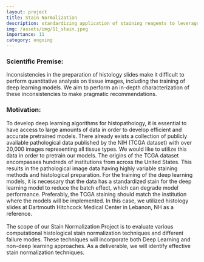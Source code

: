 ```yaml
---
layout: project
title: Stain Normalization
description: standardizing application of staining reagents to leverage external data
img: /assets/img/11_stain.jpeg
importance: 11
category: ongoing
---
```

<h3 class="mt-2 text-3l leading-8 font-extrabold tracking-tight text-gray-900 sm:text-4l">
Scientific Premise:
</h3>
Inconsistencies in the preparation of histology slides make it difficult to perform quantitative analysis on tissue images, including the training of deep learning models. We aim to perform an in-depth characterization of these inconsistencies to make pragmatic recommendations.

<h3 class="mt-2 text-3l leading-8 font-extrabold tracking-tight text-gray-900 sm:text-4l">
Motivation:
</h3>
To develop deep learning algorithms for histopathology, it is essential to have access to large amounts of data in order to develop efficient and accurate pretrained models.  There already exists a collection of publicly available pathological data published by the NIH (TCGA dataset) with over 20,000 images representing all tissue types. We would like to utilize this data in order to pretrain our models. The origins of the TCGA dataset encompasses hundreds of institutions from across the United States. This results in the pathological image data having highly variable staining methods and histological preparation. For the training of the deep learning models, it is necessary that the data has a standardized stain for the deep learning model to reduce the batch effect, which can degrade model performance. Preferably, the TCGA staining should match the institution where the models will be implemented. In this case, we utilized histology slides at Dartmouth Hitchcock Medical Center in Lebanon, NH as a reference.
<br/>
<br/>
The scope of our Stain Normalization Project is to evaluate various computational histological stain normalization techniques and different failure modes. These techniques will incorporate both Deep Learning and non-deep learning approaches. As a deliverable, we will identify effective stain normalization techniques.
